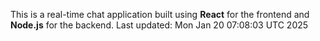 This is a real-time chat application built using **React** for the frontend and **Node.js** for the backend.
Last updated: Mon Jan 20 07:08:03 UTC 2025

